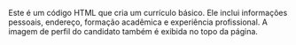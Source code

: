 Este é um código HTML que cria um currículo básico. Ele inclui informações pessoais, endereço, formação acadêmica e experiência profissional. A imagem de perfil do candidato também é exibida no topo da página.